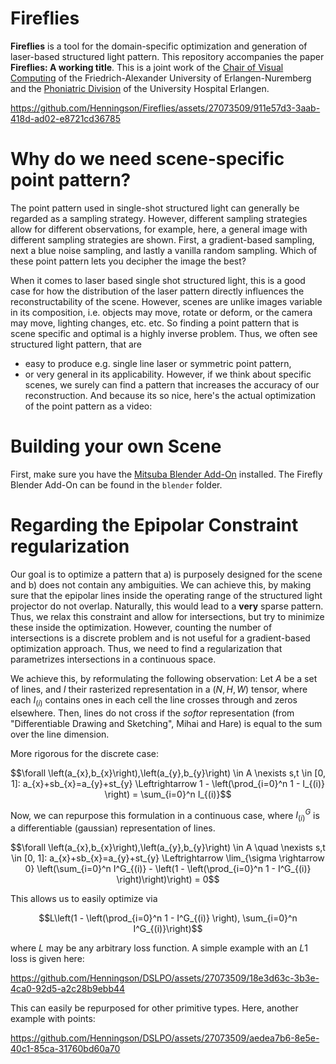 # Fireflies
**Fireflies** is a tool for the domain-specific optimization and generation of laser-based structured light pattern.
This repository accompanies the paper **Fireflies: A working title**.
This is a joint work of the <a href="https://www.lgdv.tf.fau.de/">Chair of Visual Computing</a> of the Friedrich-Alexander University of Erlangen-Nuremberg and the <a href="https://www.hno-klinik.uk-erlangen.de/phoniatrie/">Phoniatric Division</a> of the University Hospital Erlangen. 

https://github.com/Henningson/Fireflies/assets/27073509/911e57d3-3aab-418d-ad02-e8721cd36785

# Why do we need scene-specific point pattern?
The point pattern used in single-shot structured light can generally be regarded as a sampling strategy.
However, different sampling strategies allow for different observations, for example, here, a general image with different sampling strategies are shown.
First, a gradient-based sampling, next a blue noise sampling, and lastly a vanilla random sampling.
Which of these point pattern lets you decipher the image the best?

When it comes to laser based single shot structured light, this is a good case for how the distribution of the laser pattern directly influences the reconstructability of the scene.
However, scenes are unlike images variable in its composition, i.e. objects may move, rotate or deform, or the camera may move, lighting changes, etc. etc.
So finding a point pattern that is scene specific and optimal is a highly inverse problem.
Thus, we often see structured light pattern, that are
 - easy to produce e.g. single line laser or symmetric point pattern,
 - or very general in its applicability.
However, if we think about specific scenes, we surely can find a pattern that increases the accuracy of our reconstruction.
And because its so nice, here's the actual optimization of the point pattern as a video:




# Building your own Scene
First, make sure you have the <a href="https://github.com/mitsuba-renderer/mitsuba-blender">Mitsuba Blender Add-On</a> installed.
The Firefly Blender Add-On can be found in the ```blender``` folder.


# Regarding the Epipolar Constraint regularization
Our goal is to optimize a pattern that a) is purposely designed for the scene and b) does not contain any ambiguities.
We can achieve this, by making sure that the epipolar lines inside the operating range of the structured light projector do not overlap.
Naturally, this would lead to a **very** sparse pattern.
Thus, we relax this constraint and allow for intersections, but try to minimize these inside the optimization.
However, counting the number of intersections is a discrete problem and is not useful for a gradient-based optimization approach.
Thus, we need to find a regularization that parametrizes intersections in a continuous space.

We achieve this, by reformulating the following observation:
Let $A$ be a set of lines, and $I$ their rasterized representation in a $(N, H, W)$ tensor, where each $I_{(i)}$ contains ones in each cell the line crosses through and zeros elsewhere.
Then, lines do not cross if the *softor* representation (from "Differentiable Drawing and Sketching", Mihai and Hare) is equal to the sum over the line dimension.  

More rigorous for the discrete case:
```math
\forall \left(a_{x},b_{x}\right),\left(a_{y},b_{y}\right) \in A \nexists s,t \in [0, 1]: a_{x}+sb_{x}=a_{y}+st_{y}  
\Leftrightarrow  
1 - \left(\prod_{i=0}^n 1 - I_{(i)} \right) = \sum_{i=0}^n I_{(i)}
```

Now, we can repurpose this formulation in a continuous case, where $I^G_{(i)}$ is a differentiable (gaussian) representation of lines.
```math
\forall \left(a_{x},b_{x}\right),\left(a_{y},b_{y}\right) \in A \quad \nexists s,t \in [0, 1]: a_{x}+sb_{x}=a_{y}+st_{y}  
\Leftrightarrow  
\lim_{\sigma \rightarrow 0} \left(\sum_{i=0}^n I^G_{(i)} - \left(1 - \left(\prod_{i=0}^n 1 - I^G_{(i)} \right)\right)\right) = 0
```
This allows us to easily optimize via
```math
L\left(1 - \left(\prod_{i=0}^n 1 - I^G_{(i)} \right), \sum_{i=0}^n I^G_{(i)}\right)
```
where $L$ may be any arbitrary loss function.
A simple example with an $L1$ loss is given here:

https://github.com/Henningson/DSLPO/assets/27073509/18e3d63c-3b3e-4ca0-92d5-a2c28b9ebb44


This can easily be repurposed for other primitive types.
Here, another example with points:

https://github.com/Henningson/DSLPO/assets/27073509/aedea7b6-8e5e-40c1-85ca-31760bd60a70
